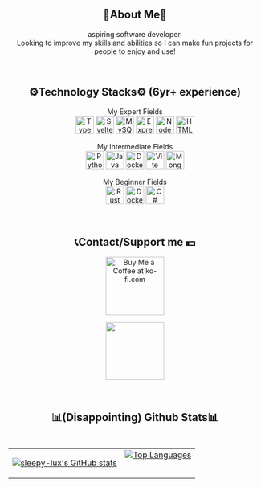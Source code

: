 <h2 align="center">📂About Me📂</h2>
<p align="center">aspiring software developer.
<br>Looking to improve my skills and abilities so I can make fun projects for people to enjoy and use!</p>
<br>
<h2 align="center">⚙️Technology Stacks⚙️ (6yr+ experience)</h2>
<p align="center">
	<p align="center">My Expert Fields
		<br>
		<a href="https://www.typescriptlang.org/" target="_blank" rel="noreferrer"><img src="https://raw.githubusercontent.com/danielcranney/readme-generator/main/public/icons/skills/typescript-colored.svg" width="36" height="36" alt="TypeScript" /></a>
		<a href="https://svelte.dev/" target="_blank" rel="noreferrer"><img src="https://raw.githubusercontent.com/danielcranney/readme-generator/main/public/icons/skills/svelte-colored.svg" width="36" height="36" alt="Svelte" /></a>
		<a href="https://www.mysql.com/" target="_blank" rel="noreferrer"><img src="https://raw.githubusercontent.com/danielcranney/readme-generator/main/public/icons/skills/mysql-colored.svg" width="36" height="36" alt="MySQL" /></a>
		<a href="https://expressjs.com/" target="_blank" rel="noreferrer"><img src="https://raw.githubusercontent.com/danielcranney/readme-generator/main/public/icons/skills/express-colored-dark.svg" width="36" height="36" alt="Express" /></a>
		<a href="https://nodejs.org/en/" target="_blank" rel="noreferrer"><img src="https://raw.githubusercontent.com/danielcranney/readme-generator/main/public/icons/skills/nodejs-colored.svg" width="36" height="36" alt="NodeJS" /></a>
		<a href="https://developer.mozilla.org/en-US/docs/Glossary/HTML5" target="_blank" rel="noreferrer"><img src="https://raw.githubusercontent.com/danielcranney/readme-generator/main/public/icons/skills/html5-colored.svg" width="36" height="36" alt="HTML5" /></a>
 	</p><p align="center">My Intermediate Fields
		<br>
		<a href="https://www.python.org/" target="_blank" rel="noreferrer"><img src="https://raw.githubusercontent.com/danielcranney/readme-generator/main/public/icons/skills/python-colored.svg" width="36" height="36" alt="Python" /></a>
		<a href="https://www.oracle.com/java/" target="_blank" rel="noreferrer"><img src="https://raw.githubusercontent.com/danielcranney/readme-generator/main/public/icons/skills/java-colored.svg" width="36" height="36" alt="Java" /></a>
		<a href="https://bun.sh/" target="_blank" rel="noreferrer"><img src="https://external-content.duckduckgo.com/iu/?u=https%3A%2F%2Fbun.sh%2Flogo-square.png&f=1&nofb=1&ipt=8d7043c29b9bf1bf250cf7befb8eb6e0a4b5ee0882d679dc17b13226ee131bc1&ipo=images" width="36" height="36" alt="Docker" /></a>
		<a href="https://vitejs.dev/" target="_blank" rel="noreferrer"><img src="https://raw.githubusercontent.com/danielcranney/readme-generator/main/public/icons/skills/vite-colored.svg" width="36" height="36" alt="Vite" /></a>
		<a href="https://www.mongodb.com/" target="_blank" rel="noreferrer"><img src="https://raw.githubusercontent.com/danielcranney/readme-generator/main/public/icons/skills/mongodb-colored.svg" width="36" height="36" alt="MongoDB" /></a>
	</p><p align="center">My Beginner Fields
		<br>
		<a href="https://www.rust-lang.org/" target="_blank" rel="noreferrer"><img src="https://raw.githubusercontent.com/danielcranney/readme-generator/main/public/icons/skills/rust-colored-dark.svg" width="36" height="36" alt="Rust" /></a>
		<a href="https://www.docker.com/" target="_blank" rel="noreferrer"><img src="https://raw.githubusercontent.com/danielcranney/readme-generator/main/public/icons/skills/docker-colored.svg" width="36" height="36" alt="Docker" /></a>
		<a href="https://docs.microsoft.com/en-us/dotnet/csharp/" target="_blank" rel="noreferrer"><img src="https://raw.githubusercontent.com/danielcranney/readme-generator/main/public/icons/skills/csharp-colored.svg" width="36" height="36" alt="C#" /></a>
	</p>
</p>
<br>

<h2 align="center">📞Contact/Support me 💵</h2>
<p align="center"><a  href='https://ko-fi.com/sleepylux' target='_blank'><img style="width:12cqw;" align="center" src='https://storage.ko-fi.com/cdn/kofi5.png' alt='Buy Me a Coffee at ko-fi.com' /></a></p>
<p align="center"><img style="width:12cqw;" src="https://img.shields.io/badge/sleepyluxx-%235865F2.svg?&logo=discord&logoColor=white"></img></p>
<br>
<h2 align="center">📊(Disappointing) Github Stats📊
	<br><br>
	<table style="width:100%">
	   <tr>
		<td><a href="http://www.github.com/sleepy-lux"><img src="https://github-readme-stats.vercel.app/api?username=sleepy-lux&show_icons=true&hide=&title_color=6366f1&text_color=ffffff&icon_color=6366f1&bg_color=1c1917&hide_border=true&show_icons=true" alt="sleepy-lux's GitHub stats" /></a></td>
		<td><a href="https://github.com/sleepy-lux" align="left"><img src="https://github-readme-stats.vercel.app/api/top-langs/?username=sleepy-lux&langs_count=10&title_color=6366f1&text_color=ffffff&icon_color=6366f1&bg_color=1c1917&hide_border=true&locale=en&custom_title=Top%20%Languages" alt="Top Languages" /></a>
	<table style="width:100%"></td>
	  </tr>
	</table>
</h2>

